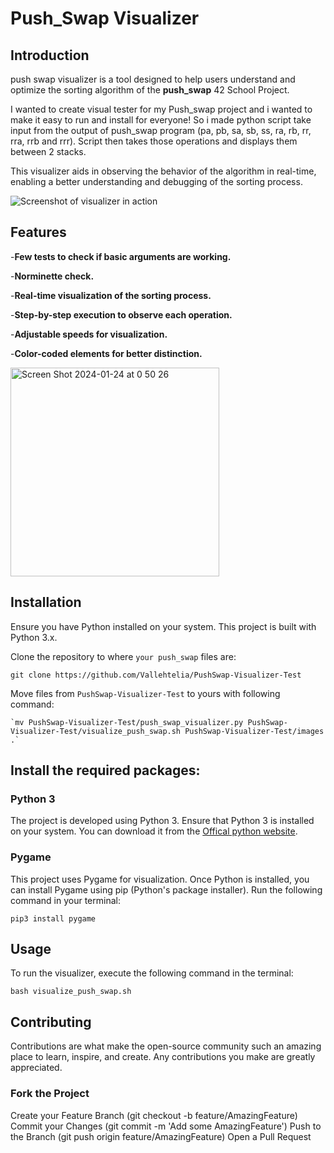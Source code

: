 # **Push_Swap Visualizer**
## Introduction
push swap visualizer is a tool designed to help users understand and optimize the sorting algorithm of the **push_swap** 42 School Project.

I wanted to create visual tester for my Push_swap project and i wanted to make it easy to run and install for everyone! So i made python script take input from 
the output of push_swap program (pa, pb, sa, sb, ss, ra, rb, rr, rra, rrb and rrr). Script then takes those operations and displays them between 2 stacks.

This visualizer aids in observing the behavior of the algorithm in real-time, enabling a better understanding and debugging of the sorting process.


![Screenshot of visualizer in action](https://github.com/Vallehtelia/PushSwap-Visualizer-Test/assets/141771396/d1e0e2e3-588c-4ddf-9a7f-78d9bd8997cb)

## Features
-**Few tests to check if basic arguments are working.**

-**Norminette check.**

-**Real-time visualization of the sorting process.**

-**Step-by-step execution to observe each operation.**

-**Adjustable speeds for visualization.**

-**Color-coded elements for better distinction.**

<img width="334" alt="Screen Shot 2024-01-24 at 0 50 26" src="https://github.com/Vallehtelia/PushSwap-Visualizer-Test/assets/141771396/5c60bca5-06e3-4511-9586-b3856729bf8a">

## Installation
Ensure you have Python installed on your system. This project is built with Python 3.x.

Clone the repository to where `your push_swap` files are:
```
git clone https://github.com/Vallehtelia/PushSwap-Visualizer-Test
```
Move files from `PushSwap-Visualizer-Test` to yours with following command:
```
`mv PushSwap-Visualizer-Test/push_swap_visualizer.py PushSwap-Visualizer-Test/visualize_push_swap.sh PushSwap-Visualizer-Test/images .`
```
## Install the required packages:

### Python 3
The project is developed using Python 3. Ensure that Python 3 is installed on your system. 
You can download it from the [Offical python website](https://www.python.org/downloads/).

### Pygame
This project uses Pygame for visualization. Once Python is installed, you can install Pygame using pip (Python's package installer). 
Run the following command in your terminal:
```
pip3 install pygame
```
## Usage
To run the visualizer, execute the following command in the terminal:
```
bash visualize_push_swap.sh
```
## Contributing
Contributions are what make the open-source community such an amazing place to learn, inspire, and create. Any contributions you make are greatly appreciated.

### Fork the Project
Create your Feature Branch (git checkout -b feature/AmazingFeature)
Commit your Changes (git commit -m 'Add some AmazingFeature')
Push to the Branch (git push origin feature/AmazingFeature)
Open a Pull Request
